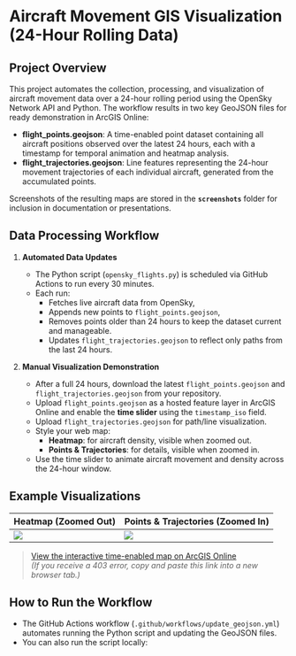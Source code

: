 # Aircraft Movement GIS Visualization (24-Hour Rolling Data)

## Project Overview

This project automates the collection, processing, and visualization of aircraft movement data over a 24-hour rolling period using the OpenSky Network API and Python. The workflow results in two key GeoJSON files for ready demonstration in ArcGIS Online:

- **flight_points.geojson**: A time-enabled point dataset containing all aircraft positions observed over the latest 24 hours, each with a timestamp for temporal animation and heatmap analysis.
- **flight_trajectories.geojson**: Line features representing the 24-hour movement trajectories of each individual aircraft, generated from the accumulated points.

Screenshots of the resulting maps are stored in the **`screenshots`** folder for inclusion in documentation or presentations.

## Data Processing Workflow

1. **Automated Data Updates**
    - The Python script (`opensky_flights.py`) is scheduled via GitHub Actions to run every 30 minutes.
    - Each run:
        - Fetches live aircraft data from OpenSky,
        - Appends new points to `flight_points.geojson`,
        - Removes points older than 24 hours to keep the dataset current and manageable.
        - Updates `flight_trajectories.geojson` to reflect only paths from the last 24 hours.

2. **Manual Visualization Demonstration**
    - After a full 24 hours, download the latest `flight_points.geojson` and `flight_trajectories.geojson` from your repository.
    - Upload `flight_points.geojson` as a hosted feature layer in ArcGIS Online and enable the **time slider** using the `timestamp_iso` field.
    - Upload `flight_trajectories.geojson` for path/line visualization.
    - Style your web map:
        - **Heatmap**: for aircraft density, visible when zoomed out.
        - **Points & Trajectories**: for details, visible when zoomed in.
    - Use the time slider to animate aircraft movement and density across the 24-hour window.

## Example Visualizations

| Heatmap (Zoomed Out)                                  | Points & Trajectories (Zoomed In)          |
|-------------------------------------------------------|--------------------------------------------|
| ![](screenshots/Screenshot%202025-04-21%20at%205.07.29%E2%80%AFPM.png) | ![](screenshots/Screenshot%202025-04-21%20at%205.07.15%E2%80%AFPM.png) |

> [View the interactive time-enabled map on ArcGIS Online](https://www.arcgis.com/home/webmap/viewer.html?webmap=684cb8e26a814139ad05975ef523cbf2)  
> *(If you receive a 403 error, copy and paste this link into a new browser tab.)*

## How to Run the Workflow

- The GitHub Actions workflow (`.github/workflows/update_geojson.yml`) automates running the Python script and updating the GeoJSON files.
- You can also run the script locally:
